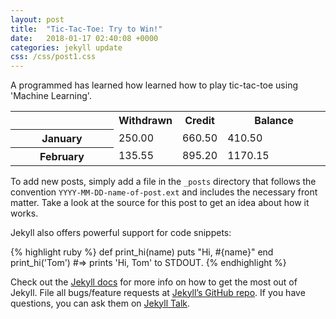 ```yaml
---
layout: post
title:  "Tic-Tac-Toe: Try to Win!"
date:   2018-01-17 02:40:08 +0000
categories: jekyll update
css: /css/post1.css
---
```

A programmed has learned how learned how to play tic-tac-toe using 'Machine Learning'. 


<html>
	<body>
		<table width="400" cellpadding="10" cellspacing="5">
			<tr>
				<th width="150"></th>
				<th>Withdrawn</th>
				<th>Credit</th>
				<th width="150">Balance</th>
			</tr>
			<tr>
				<th>January</th>
				<td>250.00</td>
				<td>660.50</td>
				<td>410.50</td>
			</tr>
			<tr>
				<th>February</th>
				<td>135.55</td>
				<td>895.20</td>
				<td>1170.15</td>
			</tr>
		</table>
	</body>
</html>

To add new posts, simply add a file in the `_posts` directory that follows the convention `YYYY-MM-DD-name-of-post.ext` and includes the necessary front matter. Take a look at the source for this post to get an idea about how it works.

Jekyll also offers powerful support for code snippets:

{% highlight ruby %}
def print_hi(name)
  puts "Hi, #{name}"
end
print_hi('Tom')
#=> prints 'Hi, Tom' to STDOUT.
{% endhighlight %}

Check out the [Jekyll docs][jekyll-docs] for more info on how to get the most out of Jekyll. File all bugs/feature requests at [Jekyll’s GitHub repo][jekyll-gh]. If you have questions, you can ask them on [Jekyll Talk][jekyll-talk].

[jekyll-docs]: http://jekyllrb.com/docs/home
[jekyll-gh]:   https://github.com/jekyll/jekyll
[jekyll-talk]: https://talk.jekyllrb.com/
